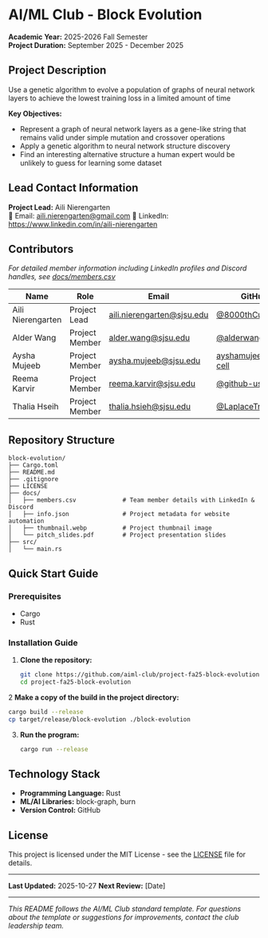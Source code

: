 # AI/ML Club - Block Evolution

**Academic Year:** 2025-2026 Fall Semester  
**Project Duration:** September 2025 - December 2025

## Project Description

Use a genetic algorithm to evolve a population of graphs of neural network layers to achieve the lowest training loss in a limited amount of time

**Key Objectives:**
- Represent a graph of neural network layers as a gene-like string that remains valid under simple mutation and crossover operations
- Apply a genetic algorithm to neural network structure discovery
- Find an interesting alternative structure a human expert would be unlikely to guess for learning some dataset

## Lead Contact Information

**Project Lead:** Aili Nierengarten  
📧 Email: aili.nierengarten@gmail.com
💼 LinkedIn: https://www.linkedin.com/in/aili-nierengarten

## Contributors

*For detailed member information including LinkedIn profiles and Discord handles, see [docs/members.csv](docs/members.csv)*

| Name | Role | Email | GitHub |
|------|------|-------|--------|
| Aili Nierengarten | Project Lead | aili.nierengarten@sjsu.edu | [@8000thCube](https://github.com/8000thCube) |
| Alder Wang | Project Member | alder.wang@sjsu.edu | [@alderwang06](https://github.com/alderwang06) |
| Aysha Mujeeb | Project Member | aysha.mujeeb@sjsu.edu | [ayshamujeeb2007-cell](https://github.com/ayshamujeeb2007-cell) |
| Reema Karvir | Project Member | reema.karvir@sjsu.edu | [@github-username](https://github.com/username) |
| Thalia Hseih | Project Member | thalia.hsieh@sjsu.edu | [@LaplaceTransfem](https://github.com/LaplaceTransfem) |

## Repository Structure

```
block-evolution/
├── Cargo.toml
├── README.md
├── .gitignore
├── LICENSE
├── docs/
│   ├── members.csv             # Team member details with LinkedIn & Discord
│   ├── info.json               # Project metadata for website automation
│   ├── thumbnail.webp          # Project thumbnail image
│   └── pitch_slides.pdf        # Project presentation slides
├── src/
│   └── main.rs
```

## Quick Start Guide

### Prerequisites
- Cargo
- Rust

### Installation Guide

1. **Clone the repository:**
   ```bash
   git clone https://github.com/aiml-club/project-fa25-block-evolution.git
   cd project-fa25-block-evolution
   ```
2 **Make a copy of the build in the project directory:**
   ```bash
   cargo build --release
   cp target/release/block-evolution ./block-evolution
   ```

3. **Run the program:**
   ```bash
   cargo run --release
   ```

## Technology Stack

- **Programming Language:** Rust
- **ML/AI Libraries:** block-graph, burn
- **Version Control:** GitHub

## License

This project is licensed under the MIT License - see the [LICENSE](LICENSE) file for details.

---

**Last Updated:** 2025-10-27
**Next Review:** [Date]

---

*This README follows the AI/ML Club standard template. For questions about the template or suggestions for improvements, contact the club leadership team.*
